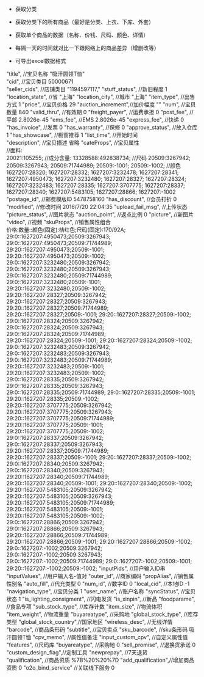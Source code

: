 
* 获取分类

* 获取分类下的所有商品（最好是分类、上衣、下库、外套）

* 获取单个商品的数据（名称、价钱、尺码、颜色、详情）

* 每隔一天的时间就对比一下跟网络上的商品差异（增删改等）

* 可导出excel数据格式


"title",            //宝贝名称      "吸汗圆领T恤"    
"cid",              //宝贝类目      50000671    
"seller_cids",      //店铺类目      "1194597117,"
"stuff_status",     //新旧程度      1
"location_state",   //省            "上海"
"location_city",    //城市          "上海"
"item_type",      //出售方式        1
"price",            //宝贝价格      29
"auction_increment",//加价幅度      ""
"num",              //宝贝数量      840
"valid_thru",       //有效期        0
"freight_payer",    //运费承担      0
"post_fee",         //平邮          2.8026e-45
"ems_fee",          //EMS           2.8026e-45
"express_fee",      //快递          0
"has_invoice",      //发票          0
"has_warranty",     //保修          0
"approve_status",   //放入仓库      1
"has_showcase",     //橱窗推荐      1
"list_time",        //开始时间       
"description",      //宝贝描述      省略
"cateProps",        //宝贝属性  
//面料:    
20021:105255;
//成分含量:
13328588:492838734;
//尺码
20509:3267942;
20509:3267943;
20509:71744989;
20509:-1001;
20509:-1002;
//颜色
1627207:28320;
1627207:28332;
1627207:3232478;
1627207:28341;
1627207:4950473;
1627207:3232480;
1627207:28327;
1627207:28324;
1627207:3232483;
1627207:28335;
1627207:3707775;
1627207:28337;
1627207:28340;
1627207:5483105;
1627207:28866;
1627207:-1002
"postage_id",       //邮费模版ID    5478758160
"has_discount",     //会员打折      0
"modified",         //修改时间      2016/7/20  22:04:35
"upload_fail_msg",  //上传状态
"picture_status",   //图片状态
"auction_point",    //返点比例          0
"picture",          //新图片
"video",            //视频
"skuProps",         //销售属性组合    
价格:数量::颜色(固定):桔红色;尺码(固定):170/92A;
29:0::1627207:4950473;20509:3267943;
29:0::1627207:4950473;20509:71744989;
29:20::1627207:4950473;20509:-1001;
29:20::1627207:4950473;20509:-1002;
29:0::1627207:3232480;20509:3267942;
29:0::1627207:3232480;20509:3267943;
29:0::1627207:3232480;20509:71744989;
29:0::1627207:3232480;20509:-1001;
29:20::1627207:3232480;20509:-1002;
29:20::1627207:28327;20509:3267942;
29:20::1627207:28327;20509:3267943;
29:20::1627207:28327;20509:71744989;
29:20::1627207:28327;20509:-1001;
29:20::1627207:28327;20509:-1002;
29:0::1627207:28324;20509:3267942;
29:0::1627207:28324;20509:3267943;
29:0::1627207:28324;20509:71744989;
29:20::1627207:28324;20509:-1001;
29:20::1627207:28324;20509:-1002;
29:0::1627207:3232483;20509:3267942;
29:0::1627207:3232483;20509:3267943;
29:0::1627207:3232483;20509:71744989;
29:20::1627207:3232483;20509:-1001;
29:20::1627207:3232483;20509:-1002;
29:0::1627207:28335;20509:3267942;
29:0::1627207:28335;20509:3267943;
29:0::1627207:28335;20509:71744989;
29:0::1627207:28335;20509:-1001;
29:20::1627207:28335;20509:-1002;
29:20::1627207:3707775;20509:3267942;
29:20::1627207:3707775;20509:3267943;
29:20::1627207:3707775;20509:71744989;
29:20::1627207:3707775;20509:-1001;
29:20::1627207:3707775;20509:-1002;
29:0::1627207:28337;20509:3267942;
29:0::1627207:28337;20509:3267943;
29:20::1627207:28337;20509:71744989;
29:20::1627207:28337;20509:-1001;
29:20::1627207:28337;20509:-1002;
29:0::1627207:28340;20509:3267942;
29:0::1627207:28340;20509:3267943;
29:20::1627207:28340;20509:71744989;
29:20::1627207:28340;20509:-1001;
29:20::1627207:28340;20509:-1002;
29:20::1627207:5483105;20509:3267942;
29:20::1627207:5483105;20509:3267943;
29:20::1627207:5483105;20509:71744989;
29:20::1627207:5483105;20509:-1001;
29:20::1627207:5483105;20509:-1002;
29:0::1627207:28866;20509:3267942;
29:0::1627207:28866;20509:3267943;
29:20::1627207:28866;20509:71744989;
29:20::1627207:28866;20509:-1001;
29:20::1627207:28866;20509:-1002;
29:0::1627207:-1002;20509:3267942;
29:0::1627207:-1002;20509:3267943;
29:0::1627207:-1002;20509:71744989;
29:0::1627207:-1002;20509:-1001;
29:20::1627207:-1002;20509:-1002;
"inputPids",        //用户输入ID串
"inputValues",      //用户输入名-值对
"outer_id",         //商家编码
"propAlias",        //销售属性别名
"auto_fill",        //代充类型              0
"num_id",           //数字ID              0
"local_cid",        //本地ID              -1
"navigation_type",  //宝贝分类          1
"user_name",        //账户名称
"syncStatus",       //宝贝状态          1
"is_lighting_consigment",   //闪电发货
"is_xinpin",        //新品
"foodparame",       //食品专项
"sub_stock_type",   //库存计数
"item_size",        //物流体积
"item_weight",      //物流重量
"buyareatype",      //采购地
"global_stock_type",    //库存类型
"global_stock_country",//国家地区
"wireless_desc",        //无线详情
"barcode",          //商品条形码
"subtitle",         //宝贝卖点
"sku_barcode",      //sku条形码      吸汗圆领T恤
"cpv_memo",         //属性值备注
"input_custom_cpv", //自定义属性值
"features",         //尺码库
"buyareatype",      //采购地         0
"sell_promise",     //退换货承诺     0
"custom_design_flag",//定制工具
"newprepay",        //7天退货          
"qualification",    //商品资质       %7B%20%20%7D
"add_qualification",//增加商品资质    0
"o2o_bind_service"  //关联线下服务    0
